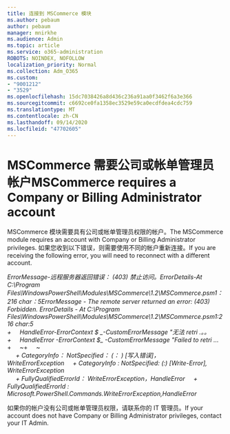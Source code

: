 ```yaml
---
title: 连接到 MSCommerce 模块
ms.author: pebaum
author: pebaum
manager: mnirkhe
ms.audience: Admin
ms.topic: article
ms.service: o365-administration
ROBOTS: NOINDEX, NOFOLLOW
localization_priority: Normal
ms.collection: Adm_O365
ms.custom:
- "9001212"
- "3529"
ms.openlocfilehash: 15dc7038426a8d436c236a91aa0f3462f6a3e366
ms.sourcegitcommit: c6692ce0fa1358ec3529e59ca0ecdfdea4cdc759
ms.translationtype: MT
ms.contentlocale: zh-CN
ms.lasthandoff: 09/14/2020
ms.locfileid: "47702605"
---
```

# <a name="mscommerce-requires-a-company-or-billing-administrator-account"></a><span data-ttu-id="d956d-102">MSCommerce 需要公司或帐单管理员帐户</span><span class="sxs-lookup"><span data-stu-id="d956d-102">MSCommerce requires a Company or Billing Administrator account</span></span>

<span data-ttu-id="d956d-103">MSCommerce 模块需要具有公司或帐单管理员权限的帐户。</span><span class="sxs-lookup"><span data-stu-id="d956d-103">The MSCommerce module requires an account with Company or Billing Administrator privileges.</span></span> <span data-ttu-id="d956d-104">如果您收到以下错误，则需要使用不同的帐户重新连接。</span><span class="sxs-lookup"><span data-stu-id="d956d-104">If you are receiving the following error, you will need to reconnect with a different account.</span></span>

<span data-ttu-id="d956d-105">*ErrorMessage-远程服务器返回错误： (403) 禁止访问。ErrorDetails-At C:\Program Files\WindowsPowerShell\Modules\MSCommerce\1.2\MSCommerce.psm1： 216 char：5*</span><span class="sxs-lookup"><span data-stu-id="d956d-105">*ErrorMessage - The remote server returned an error: (403) Forbidden. ErrorDetails - At C:\Program Files\WindowsPowerShell\Modules\MSCommerce\1.2\MSCommerce.psm1:216 char:5*</span></span><br>
<span data-ttu-id="d956d-106">*+&nbsp;&nbsp;&nbsp;&nbsp;&nbsp;HandleError-ErrorContext $ _-CustomErrorMessage "无法 retri .。。*</span><span class="sxs-lookup"><span data-stu-id="d956d-106">*+&nbsp;&nbsp;&nbsp;&nbsp;&nbsp;HandleError -ErrorContext $_ -CustomErrorMessage "Failed to retri ...*</span></span><br>
<span data-ttu-id="d956d-107">\+&nbsp;&nbsp;&nbsp;&nbsp;&nbsp;~~~~~~~~~~~~~~~~~~~~~~~~~~~~~~~~~~~~~~~~~~~~~~~~~~~~~~~~~~~~~~~~~</span><span class="sxs-lookup"><span data-stu-id="d956d-107">\+&nbsp;&nbsp;&nbsp;&nbsp;&nbsp;~~~~~~~~~~~~~~~~~~~~~~~~~~~~~~~~~~~~~~~~~~~~~~~~~~~~~~~~~~~~~~~~~</span></span><br>
<span data-ttu-id="d956d-108">&nbsp;&nbsp;&nbsp;&nbsp;&nbsp;*+ CategoryInfo： NotSpecified： (： ) [写入错误]，WriteErrorException*</span><span class="sxs-lookup"><span data-stu-id="d956d-108">&nbsp;&nbsp;&nbsp;&nbsp;&nbsp;*+ CategoryInfo          : NotSpecified: (:) [Write-Error], WriteErrorException*</span></span><br>
<span data-ttu-id="d956d-109">&nbsp;&nbsp;&nbsp;&nbsp;&nbsp;*+ FullyQualifiedErrorId： WriteErrorException，HandleError*</span><span class="sxs-lookup"><span data-stu-id="d956d-109">&nbsp;&nbsp;&nbsp;&nbsp;&nbsp;*+ FullyQualifiedErrorId : Microsoft.PowerShell.Commands.WriteErrorException,HandleError*</span></span>

<span data-ttu-id="d956d-110">如果你的帐户没有公司或帐单管理员权限，请联系你的 IT 管理员。</span><span class="sxs-lookup"><span data-stu-id="d956d-110">If your account does not have Company or Billing Administrator privileges, contact your IT Admin.</span></span>
